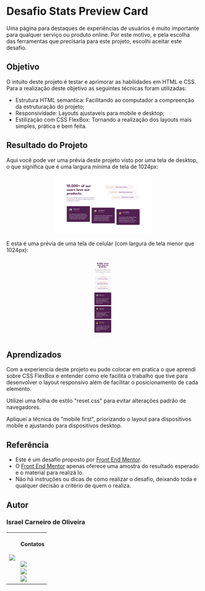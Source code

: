 # Desafio Stats Preview Card

Uma página para destaques de experiências de usuários é muito importante para qualquer serviço ou produto online. Por este motivo, e pela escolha das ferramentas que precisaria para este projeto, escolhi aceitar este desafio.

## Objetivo

O intuito deste projeto é testar e aprimorar as habilidades em HTML e CSS. Para a realização deste objetivo as seguintes técnicas foram utilizadas:
 - Estrutura HTML semantica: Facilitando ao computador a compreenção da estruturação do projeto;
 - Responsividade: Layouts ajustaveis para mobile e desktop;
 - Estilização com CSS FlexBox: Tornando a realização dos layouts mais simples, prática e bem feita.

## Resultado do Projeto

Aqui você pode ver uma prévia deste projeto visto por uma tela de desktop, o que significa que é uma largura mínima de tela de 1024px:

<div align="center">
  <img width=50% src="./images/desktop-design.png" alt="Visualização Desktop">
</div>

E esta é uma prévia de uma tela de celular (com largura de tela menor que 1024px):

<div align="center">
  <img width=10% src="./images/mobile-design.jpg" alt="Visualização Mobile">
</div>

## Aprendizados

Com a experiencia deste projeto eu pude colocar em pratica o que aprendi sobre CSS FlexBox e entender como ele facilita o trabalho que tive para desenvolver o layout responsivo além de facilitar o posicionamento de cada elemento.

Utilizei uma folha de estilo "reset.css" para evitar alterações padrão de navegadores.

Apliquei a técnica de "mobile first", priorizando o layout para dispositivos mobile e ajustando para dispositivos desktop.

## Referência
 
 - Este é um desafio proposto por [Front End Mentor](www.frontendmentor.io).
 - O [Front End Mentor](www.frontendmentor.io) apenas oferece uma amostra do resultado esperado e o material para realizá lo.
 - Não há instruções ou dicas de como realizar o desafio, deixando toda e qualquer decisão a critério de quem o realiza.

## Autor

### Israel Carneiro de Oliveira
 
<table border: none;" border="0" cellpadding="0">
 <td>
  <img width="200px" src="https://avatars.githubusercontent.com/u/113190387?s=400&u=3c497e66670ff827854b02bfd769529a19c9b5b1&v=4" rel="foto Israel Carneiro" />
 </td>
 <td>
  <h4>Contatos</h4><br>
  <a href="https://www.linkedin.com/in/ israel-carneiro-de-oliveira" target="_blank"><img src="https://img.shields.io/badge/-LinkedIn-%230077B5?style=for-the-badge&logo=linkedin&logoColor=white" rel="LinkedIn" /></a><br>
  <a href="https://instagram.com/webcarneiro" target="_blank"><img src="https://img.shields.io/badge/-Instagram-%23E4405F?style=for-the-badge&logo=instagram&logoColor=white" rel="Instagran" /></a><br>
  <a href="https://www.frontendmentor.io/profile/Israel-Carneiro" target="_blank"><img src="https://img.shields.io/badge/-Frontend%20Mentor-5F3DC4?style=for-the-badge&logo=FrontendMentor&logoColor=white&link=" rel="FrontEnd Mentor" /><a>
 </td>
</table>
